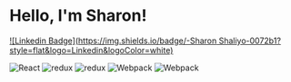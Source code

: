 <h1> Hello, I'm Sharon! </h1>

[![Linkedin Badge](https://img.shields.io/badge/-Sharon Shaliyo-0072b1?style=flat&logo=Linkedin&logoColor=white)](https://www.linkedin.com/in/sharonshaliyo/ "Connect on LinkedIn")

<p>
    <img alt="React" src="https://img.shields.io/badge/-React-45b8d8?style=flat-square&logo=react&logoColor=white" />
    <img alt="redux" src="https://img.shields.io/badge/-Redux-764ABC?style=flat-square&logo=redux&logoColor=white" />
    <img alt="redux" src="https://img.shields.io/badge/JavaScript-F7DF1E?style=flat-square&logo=javascript&logoColor=black" />
    <img alt="Webpack" src="https://img.shields.io/badge/-Webpack-8DD6F9?style=flat-square&logo=webpack&logoColor=white" /> 
    <img alt="Webpack" src="https://img.shields.io/badge/yarn-%232C8EBB.svg?style=flat-square&logo=yarn&logoColor=white" />
</p>


